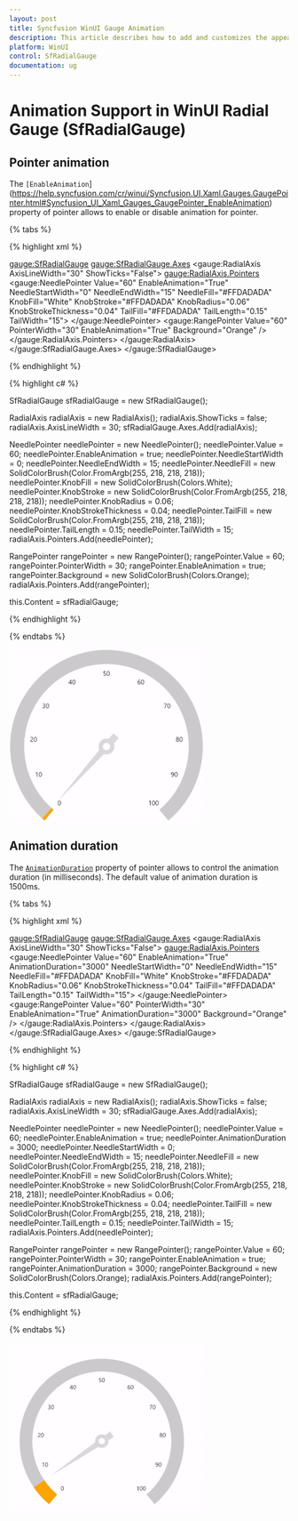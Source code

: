 ```yaml
---
layout: post
title: Syncfusion WinUI Gauge Animation
description: This article describes how to add and customizes the appearence gauge annotation of radial gauge control in WinUI platform
platform: WinUI
control: SfRadialGauge
documentation: ug
---
```


# Animation Support in WinUI Radial Gauge (SfRadialGauge)

## Pointer animation

The `[EnableAnimation`](https://help.syncfusion.com/cr/winui/Syncfusion.UI.Xaml.Gauges.GaugePointer.html#Syncfusion_UI_Xaml_Gauges_GaugePointer_EnableAnimation) property of pointer allows to enable or disable animation for pointer.

{% tabs %}

{% highlight xml %}

<gauge:SfRadialGauge>
    <gauge:SfRadialGauge.Axes>
        <gauge:RadialAxis AxisLineWidth="30"
                          ShowTicks="False">
            <gauge:RadialAxis.Pointers>
                <gauge:NeedlePointer Value="60"
                                     EnableAnimation="True"
                                     NeedleStartWidth="0"
                                     NeedleEndWidth="15"
                                     NeedleFill="#FFDADADA"
                                     KnobFill="White"
                                     KnobStroke="#FFDADADA"
                                     KnobRadius="0.06"
                                     KnobStrokeThickness="0.04"
                                     TailFill="#FFDADADA"
                                     TailLength="0.15"
                                     TailWidth="15">
                </gauge:NeedlePointer>
                <gauge:RangePointer Value="60"
                                    PointerWidth="30"
                                    EnableAnimation="True"
                                    Background="Orange" />
            </gauge:RadialAxis.Pointers>
        </gauge:RadialAxis>
    </gauge:SfRadialGauge.Axes>
</gauge:SfRadialGauge>

{% endhighlight %}

{% highlight c# %}

SfRadialGauge sfRadialGauge = new SfRadialGauge();

RadialAxis radialAxis = new RadialAxis();
radialAxis.ShowTicks = false;
radialAxis.AxisLineWidth = 30;
sfRadialGauge.Axes.Add(radialAxis);

NeedlePointer needlePointer = new NeedlePointer();
needlePointer.Value = 60;
needlePointer.EnableAnimation = true;
needlePointer.NeedleStartWidth = 0;
needlePointer.NeedleEndWidth = 15;
needlePointer.NeedleFill = new SolidColorBrush(Color.FromArgb(255, 218, 218, 218));
needlePointer.KnobFill = new SolidColorBrush(Colors.White);
needlePointer.KnobStroke = new SolidColorBrush(Color.FromArgb(255, 218, 218, 218));
needlePointer.KnobRadius = 0.06;
needlePointer.KnobStrokeThickness = 0.04;
needlePointer.TailFill = new SolidColorBrush(Color.FromArgb(255, 218, 218, 218));
needlePointer.TailLength = 0.15;
needlePointer.TailWidth = 15;
radialAxis.Pointers.Add(needlePointer);

RangePointer rangePointer = new RangePointer();
rangePointer.Value = 60;
rangePointer.PointerWidth = 30;
rangePointer.EnableAnimation = true;
rangePointer.Background = new SolidColorBrush(Colors.Orange);
radialAxis.Pointers.Add(rangePointer);

this.Content = sfRadialGauge;

{% endhighlight %}

{% endtabs %}

![pointer animation](images/animation/animation.gif)

## Animation duration

The [`AnimationDuration`](https://help.syncfusion.com/cr/winui/Syncfusion.UI.Xaml.Gauges.GaugePointer.html#Syncfusion_UI_Xaml_Gauges_GaugePointer_AnimationDuration) property of pointer allows to control the animation duration (in milliseconds). The default value of animation duration is 1500ms.

{% tabs %}

{% highlight xml %}

<gauge:SfRadialGauge>
    <gauge:SfRadialGauge.Axes>
        <gauge:RadialAxis AxisLineWidth="30"
                          ShowTicks="False">
            <gauge:RadialAxis.Pointers>
                <gauge:NeedlePointer Value="60"
                                     EnableAnimation="True"
                                     AnimationDuration="3000"
                                     NeedleStartWidth="0"
                                     NeedleEndWidth="15"
                                     NeedleFill="#FFDADADA"
                                     KnobFill="White"
                                     KnobStroke="#FFDADADA"
                                     KnobRadius="0.06"
                                     KnobStrokeThickness="0.04"
                                     TailFill="#FFDADADA"
                                     TailLength="0.15"
                                     TailWidth="15">
                </gauge:NeedlePointer>
                <gauge:RangePointer Value="60"
                                    PointerWidth="30"
                                    EnableAnimation="True"
                                    AnimationDuration="3000"
                                    Background="Orange" />
            </gauge:RadialAxis.Pointers>
        </gauge:RadialAxis>
    </gauge:SfRadialGauge.Axes>
</gauge:SfRadialGauge>

{% endhighlight %}

{% highlight c# %}

SfRadialGauge sfRadialGauge = new SfRadialGauge();

RadialAxis radialAxis = new RadialAxis();
radialAxis.ShowTicks = false;
radialAxis.AxisLineWidth = 30;
sfRadialGauge.Axes.Add(radialAxis);

NeedlePointer needlePointer = new NeedlePointer();
needlePointer.Value = 60;
needlePointer.EnableAnimation = true;
needlePointer.AnimationDuration = 3000;
needlePointer.NeedleStartWidth = 0;
needlePointer.NeedleEndWidth = 15;
needlePointer.NeedleFill = new SolidColorBrush(Color.FromArgb(255, 218, 218, 218));
needlePointer.KnobFill = new SolidColorBrush(Colors.White);
needlePointer.KnobStroke = new SolidColorBrush(Color.FromArgb(255, 218, 218, 218));
needlePointer.KnobRadius = 0.06;
needlePointer.KnobStrokeThickness = 0.04;
needlePointer.TailFill = new SolidColorBrush(Color.FromArgb(255, 218, 218, 218));
needlePointer.TailLength = 0.15;
needlePointer.TailWidth = 15;
radialAxis.Pointers.Add(needlePointer);

RangePointer rangePointer = new RangePointer();
rangePointer.Value = 60;
rangePointer.PointerWidth = 30;
rangePointer.EnableAnimation = true;
rangePointer.AnimationDuration = 3000;
rangePointer.Background = new SolidColorBrush(Colors.Orange);
radialAxis.Pointers.Add(rangePointer);

this.Content = sfRadialGauge;

{% endhighlight %}

{% endtabs %}

![pointer animation](images/animation/animation_duration.gif)